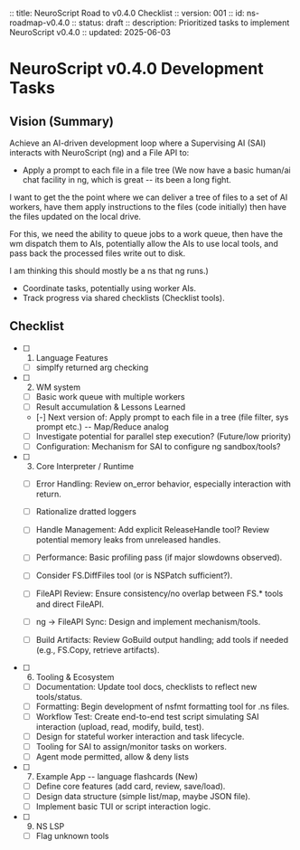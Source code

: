 :: title: NeuroScript Road to v0.4.0 Checklist
:: version: 001
:: id: ns-roadmap-v0.4.0
:: status: draft
:: description: Prioritized tasks to implement NeuroScript v0.4.0
:: updated: 2025-06-03

# NeuroScript v0.4.0 Development Tasks

## Vision (Summary)

Achieve an AI-driven development loop where a Supervising AI (SAI) interacts with NeuroScript (ng) and a File API to:
- Apply a prompt to each file in a file tree 
(We now have a basic human/ai chat facility in ng, which is great -- its been a long fight.

I want to get the the point where we can deliver a tree of files to a set of AI workers, have them apply instructions to the files (code initially) then have the files updated on the local drive.

For this, we need the ability to queue jobs to a work queue, then have the wm dispatch them to AIs, potentially allow the AIs to use local tools, and pass back the processed files write out to disk.

I am thinking this should mostly be a ns that ng runs.)


- Coordinate tasks, potentially using worker AIs.
- Track progress via shared checklists (Checklist tools).

## Checklist

- [ ] 1. Language Features
    - [ ] simplfy returned arg checking

- [ ] 2. WM system
    - [ ] Basic work queue with multiple workers
    - [ ] Result accumulation & Lessons Learned
    - [-] Next version of: Apply prompt to each file in a tree (file filter, sys prompt etc.) -- Map/Reduce analog
    - [ ] Investigate potential for parallel step execution? (Future/low priority)
    - [ ] Configuration: Mechanism for SAI to configure ng sandbox/tools?

- [ ] 3. Core Interpreter / Runtime
    - [ ] Error Handling: Review on_error behavior, especially interaction with return.
    - [ ] Rationalize dratted loggers
    - [ ] Handle Management: Add explicit ReleaseHandle tool? Review potential memory leaks from unreleased handles.
    - [ ] Performance: Basic profiling pass (if major slowdowns observed).

    - [ ] Consider FS.DiffFiles tool (or is NSPatch sufficient?).
    - [ ] FileAPI Review: Ensure consistency/no overlap between FS.* tools and direct FileAPI.
    - [ ] ng -> FileAPI Sync: Design and implement mechanism/tools.
    - [ ] Build Artifacts: Review GoBuild output handling; add tools if needed (e.g., FS.Copy, retrieve artifacts).

- [ ] 6. Tooling & Ecosystem
    - [ ] Documentation: Update tool docs, checklists to reflect new tools/status.
    - [ ] Formatting: Begin development of nsfmt formatting tool for .ns files.
    - [ ] Workflow Test: Create end-to-end test script simulating SAI interaction (upload, read, modify, build, test).
    - [ ] Design for stateful worker interaction and task lifecycle.
    - [ ] Tooling for SAI to assign/monitor tasks on workers.
    - [ ] Agent mode permitted, allow & deny lists

- [ ] 7. Example App -- language flashcards (New)
    - [ ] Define core features (add card, review, save/load).
    - [ ] Design data structure (simple list/map, maybe JSON file).
    - [ ] Implement basic TUI or script interaction logic.

- [ ] 9. NS LSP
    - [ ] Flag unknown tools